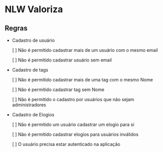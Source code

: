 # NLW Valoriza

## Regras

- Cadastro de usuário

    [ ] Não é permitido cadastrar mais de um usuário com o mesmo email

    [ ] Não é permitido cadastrar usuário sem email

- Cadastro de tags

    [ ] Não é permitido cadastrar mais de uma tag com o mesmo Nome

    [ ] Não é permitido cadastrar tag sem Nome

    [ ] Não é permitido o cadastro por usuários que não sejam administradores

- Cadastro de Elogios

    [ ] Não é permitido um usuário cadastrar um elogio para si

    [ ] Não é permitido cadastrar elogios para usuários inválidos

    [ ] O usuário precisa estar autenticado na aplicação